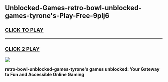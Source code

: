 
## Unblocked-Games-retro-bowl-unblocked-games-tyrone's-Play-Free-9plj6
<h3>
<a href="https://premium76.site?title=retro-bowl-unblocked-games-tyrone's&ref=18A1">CLICK TO PLAY</a></h3>
<hr>

<h3>
<a href="https://premium76.site?title=retro-bowl-unblocked-games-tyrone's&ref=18A1">CLICK 2 PLAY</a>
  
</h3>

<a href="https://premium76.site?title=retro-bowl-unblocked-games-tyrone's&ref=18A1"><img src="https://clearcache.store/games.png"></a>


**retro-bowl-unblocked-games-tyrone's games unblocked: Your Gateway to Fun and Accessible Online Gaming**
